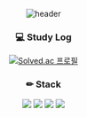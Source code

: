 <div align="center">

![header](https://capsule-render.vercel.app/api?type=Waving&text=ChaNyeok1225)

</div>


<div align="center">
  <h3> 💻 Study Log </h3>

  [![Solved.ac
프로필](http://mazassumnida.wtf/api/v2/generate_badge?boj=jjj5530)](https://solved.ac/jjj5530)

</div>
<div name="badge" align="center"> 

  <h3> ✏ Stack </h3>
    
  <img src="https://img.shields.io/badge/JAVA-007396?style=for-the-badge&logo=java&logoColor=white" /> 
  <img src="https://img.shields.io/badge/MySQL-4479A1?style=for-the-badge&logo=MySQL&logoColor=white" />
  <img src="https://img.shields.io/badge/Eclipse-2C2255?style=for-the-badge&logo=Eclipse%20IDE&logoColor=white" /> 
  <img src="https://img.shields.io/badge/github-181717?style=for-the-badge&logo=github&logoColor=white" />

</div>
